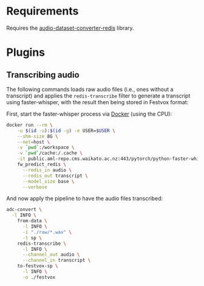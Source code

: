 # Requirements

Requires the [audio-dataset-converter-redis](https://github.com/waikato-llm/audio-dataset-converter-redis) library.

# Plugins

## Transcribing audio

The following commands loads raw audio files (i.e., ones without a transcript) and
applies the `redis-transcribe` filter to generate a transcript using faster-whisper,
with the result then being stored in Festvox format:

First, start the faster-whisper process via [Docker](https://github.com/waikato-llm/whisper) (using the CPU):

```bash
docker run --rm \
    -u $(id -u):$(id -g) -e USER=$USER \
    --shm-size 8G \
    --net=host \
    -v `pwd`:/workspace \
    -v `pwd`/cache:/.cache \
    -it public.aml-repo.cms.waikato.ac.nz:443/pytorch/python-faster-whisper:1.0.2_cpu \
    fw_predict_redis \
      --redis_in audio \
      --redis_out transcript \
      --model_size base \
      --verbose
```

And now apply the pipeline to have the audio files transcribed:

```bash
adc-convert \
  -l INFO \
    from-data \
      -l INFO \
      -i "./raw/*.wav" \
      -t sp \
    redis-transcribe \
      -l INFO \
      --channel_out audio \
      --channel_in transcript \
    to-festvox-sp \
      -l INFO \
      -o ./festvox
```
